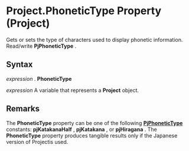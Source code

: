 
# Project.PhoneticType Property (Project)

Gets or sets the type of characters used to display phonetic information. Read/write  **PjPhoneticType** .


## Syntax

 _expression_ . **PhoneticType**

 _expression_ A variable that represents a **Project** object.


## Remarks

The  **PhoneticType** property can be one of the following **[PjPhoneticType](61edaad8-bc20-507f-9e36-40e765f55cf8.md)** constants: **pjKatakanaHalf** , **pjKatakana** , or **pjHiragana** . The **PhoneticType** property produces tangible results only if the Japanese version of Projectis used.

